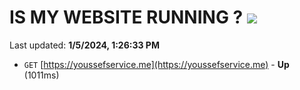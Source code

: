 # IS MY WEBSITE RUNNING ? [![](https://img.shields.io/static/v1?label=Sponsor&message=%E2%9D%A4&logo=GitHub&color=%23fe8e86)](https://github.com/sponsors/<username>)

Last updated: **1/5/2024, 1:26:33 PM**

- `GET` [https://youssefservice.me](https://youssefservice.me) - **Up** (1011ms)

